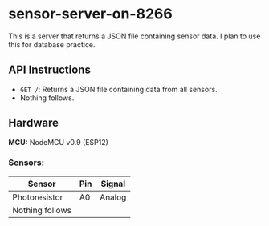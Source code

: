 # sensor-server-on-8266

This is a server that returns a JSON file containing sensor data. I plan to use this for database practice.

## API Instructions
- `GET /`: Returns a JSON file containing data from all sensors.
- Nothing follows.

## Hardware
**MCU:** NodeMCU v0.9 (ESP12)

### Sensors:
| Sensor | Pin | Signal |
|--------|-----|--------|
| Photoresistor | A0 | Analog |
| Nothing follows | | |
